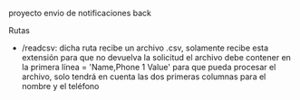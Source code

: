 proyecto envio de notificaciones back 



Rutas
- /readcsv:
dicha ruta recibe un archivo .csv, solamente recibe esta extensión para que no devuelva la solicitud
el archivo debe contener en la primera línea = 'Name,Phone 1  Value' para que pueda procesar el archivo, solo tendrá en cuenta las dos primeras columnas para el nombre y el teléfono


